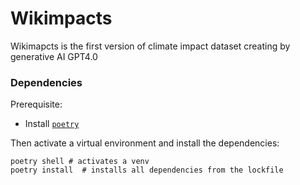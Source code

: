 # Wikimpacts
Wikimapcts is the first version of climate impact dataset creating by generative AI GPT4.0


### Dependencies
Prerequisite:
- Install [`poetry`](https://python-poetry.org/docs/#installation)

Then activate a virtual environment and install the dependencies:

```shell
poetry shell # activates a venv
poetry install  # installs all dependencies from the lockfile
```
